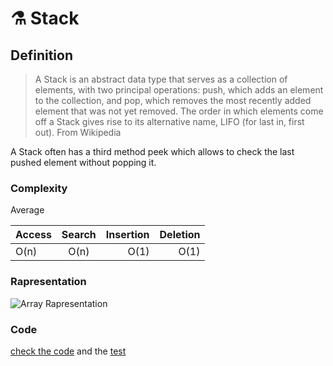 # ⚗️ Stack

## Definition

> A Stack is an abstract data type that serves as a collection of elements, with two principal operations: push, which adds an element to the collection, and pop, which removes the most recently added element that was not yet removed. The order in which elements come off a Stack gives rise to its alternative name, LIFO (for last in, first out). From Wikipedia

A Stack often has a third method peek which allows to check the last pushed element without popping it.

### Complexity

Average

| Access | Search | Insertion | Deletion |
| ------ | :----: | --------: | -------: |
| O(n)   |  O(n)  |      O(1) |     O(1) |

### Rapresentation

![Array Rapresentation](https://img.ziggi.org/Fprzy1KL.jpg)

### Code

[check the code](index.js) and the [test](__tests__/index.test.js)
